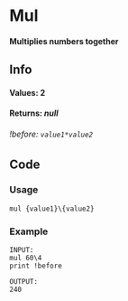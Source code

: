 # Mul

#### Multiplies numbers together

## Info

#### Values: 2
#### Returns: *null*
###### *!before:* `value1*value2`

## Code

### Usage
```qut
mul {value1}\{value2}
```
### Example
```qut
INPUT:
mul 60\4
print !before

OUTPUT:
240
```